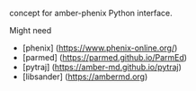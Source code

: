 concept for amber-phenix Python interface.

Might need

- [phenix] (https://www.phenix-online.org/)
- [parmed] (https://parmed.github.io/ParmEd)
- [pytraj] (https://amber-md.github.io/pytraj)
- [libsander] (https://ambermd.org)
